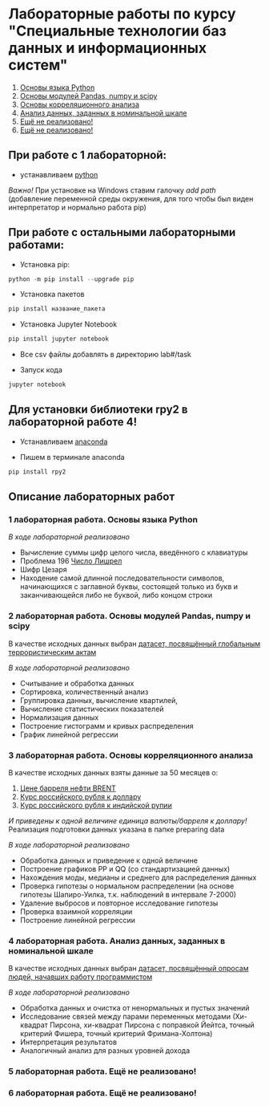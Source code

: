 # Лабораторные работы по курсу "Специальные технологии баз данных и информационных систем"

1. [Основы языка Python](#1)
2. [Основы модулей Pandas, numpy и scipy](#2)
3. [Основы корреляционного анализа](#3)
4. [Анализ данных, заданных в номинальной шкале](#4)
5. [Ещё не реализовано!](#5)
6. [Ещё не реализовано!](#6)

## При работе с 1 лабораторной:

- устанавливаем [python](https://www.python.org/)

*Важно!* При установке на Windows ставим галочку *add path* (добавление переменной среды окружения, для того чтобы был виден интерпретатор и нормально работа pip)

## При работе с остальными лабораторными работами: 

- Установка pip:

```python
python -m pip install --upgrade pip
```

- Установка пакетов

```python
pip install название_пакета
```

- Установка Jupyter Notebook 

```python 
pip install jupyter notebook
```

- Все csv файлы добавлять в директорию lab#/task

- Запуск кода

```python 
jupyter notebook
```

## Для установки библиотеки rpy2 в лабораторной работе 4!

- Устанавливаем [anaconda](https://www.anaconda.com)

- Пишем в терминале anaconda 

```python 
pip install rpy2 
```

## Описание лабораторных работ

### 1 лабораторная работа. Основы языка Python <a name="1"></a>

_В ходе лабораторной реализовано_

- Вычисление суммы цифр целого числа, введённого с клавиатуры 
- Проблема 196 [Число Лишрел](https://habr.com/ru/post/536104)
- Шифр Цезаря
- Находение самой длинной последовательности символов, начинающихся с заглавной буквы, состоящей только из букв и заканчивающейся либо не буквой, либо концом строки

### 2 лабораторная работа. Основы модулей Pandas, numpy и scipy <a name="2"></a>

В качестве исходных данных выбран [датасет, посвящённый глобальным террористическим актам](https://www.kaggle.com/datasets/START-UMD/gtd)

_В ходе лабораторной реализовано_

- Считывание и обработка данных
- Сортировка, количественный анализ
- Группировка данных, вычисление квартилей, 
- Вычисление статистических показателей
- Нормализация данных 
- Построение гистограмм и кривых распределения
- График линейной регрессии

### 3 лабораторная работа. Основы корреляционного анализа <a name="3"></a>

В качестве исходных данных взяты данные за 50 месяцев о:

1. [Цене барреля нефти BRENT](https://www.finam.ru/profile/tovary/brent/export) 
2. [Курс российского рубля к доллару](https://cbr.ru/Queries/UniDbQuery/DownloadExcel/98956?Posted=True&so=1&mode=1&VAL_NM_RQ=R01235&From=04.09.2018&To=04.11.2022&FromDate=09%2F04%2F2018&ToDate=11%2F04%2F2022) 
3. [Курс российского рубля к индийской рупии](https://cbr.ru/Queries/UniDbQuery/DownloadExcel/98956?Posted=True&so=1&mode=1&VAL_NM_RQ=R01270&From=04.09.2018&To=04.11.2022&FromDate=09%2F04%2F2018&ToDate=11%2F04%2F2022)

*И приведены к одной величине единица валюты/барреля к доллару!* Реализация подготовки данных указана в папке preparing data

_В ходе лабораторной реализовано_

- Обработка данных и приведение к одной величине
- Построение графиков PP и QQ (со стандартизацией данных)
- Нахождения моды, медианы и среднего для распределения данных
- Проверка гипотезы о нормальном распределении (на основе гипотезы Шапиро-Уилка, т.к. наблюдений в интервале 7-2000)
- Удаление выбросов и повторное исследование гипотезы
- Проверка взаимной корреляции 
- Построение линейной регрессии

### 4 лабораторная работа. Анализ данных, заданных в номинальной шкале <a name="4"></a>

В качестве исходных данных выбран [датасет, посвящённый опросам людей, начавших работу программистом](https://www.kaggle.com/datasets/freecodecamp/2016-new-coder-survey-)

_В ходе лабораторной реализовано_

- Обработка данных и очистка от ненормальных и пустых значений
- Исследование связей между парами переменных методами (Хи-квадрат Пирсона, хи-квадрат Пирсона с поправкой Йейтса, точный критерий Фишера, точный критерий Фримана-Холтона)
- Интерпретация результатов
- Аналогичный анализ для разных уровней дохода

### 5 лабораторная работа. Ещё не реализовано! <a name="5"></a>


### 6 лабораторная работа. Ещё не реализовано! <a name="6"></a>







